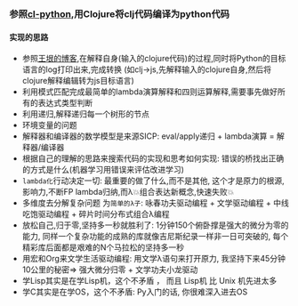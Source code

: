 ### 参照[cl-python](https://common-lisp.net/project/clpython/),用Clojure将clj代码编译为python代码
#### 实现的思路 
* 参照[王垠的博客](http://www.yinwang.org/blog-cn/2012/08/01/interpreter),在解释自身(输入的clojure代码)的过程,同时将Python的目标语言的log打印出来,完成转换 (如clj->js,先解释输入的clojure自身,然后将clojure解释编辑转为js目标语言)
* 利用模式匹配完成最简单的lambda演算解释和四则运算解释,需要事先做好所有的表达式类型判断
* 利用递归,解释递归每一个树形的节点
* 环境变量的问题
* 解释器和编译器的数学模型是来源SICP: eval/apply递归 + lambda演算 = 解释器/编译器
* 根据自己的理解的思路来搜索代码的实现和思考如何实现: 错误的桥找出正确的方式是什么(机器学习用错误来评估改进学习)
* `lambda化`行动决定一切: 最重要的做了什么,而不是其他, 这个才是原力的根源,影响力,不断FP lambda归纳,而λ💥组合表达新概念,快速失败💥
* 多维度去分解复杂问题 为`简单的λ子`: 咏春功夫驱动编程 + 文学驱动编程 + 中线吃饱驱动编程 + 碎片时间分布式组合λ编程
* 放松自己,归于零,坚持多一秒就胜利了: 1分钟150个俯卧撑是强大的微分为零的能力, 同样一个复杂功能的成熟的库就像吉尼斯纪录一样非一日可突破的, 每个精彩库后面都是艰难的N个马拉松的坚持多一秒
* 用宏和Org来文学生活驱动编程: 用文学λ语句来打开原力, 我坚持下来45分钟10公里的秘密=> 强大微分归零 + 文学功夫小龙驱动
* 学Lisp其实是在学Lisp机，这个不矛盾 ， 而且 Lisp机 比 Unix 机先进太多 
* 学C其实是在学OS，这个不矛盾: Py入门的话, 你很难深入进去OS
